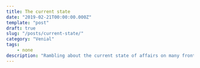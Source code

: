 ```yaml
---
title: The current state
date: "2019-02-21T00:00:00.000Z"
template: "post"
draft: true
slug: "/posts/current-state/"
category: "Venial"
tags:
    - none
description: "Rambling about the current state of affairs on many fronts"
---
```

